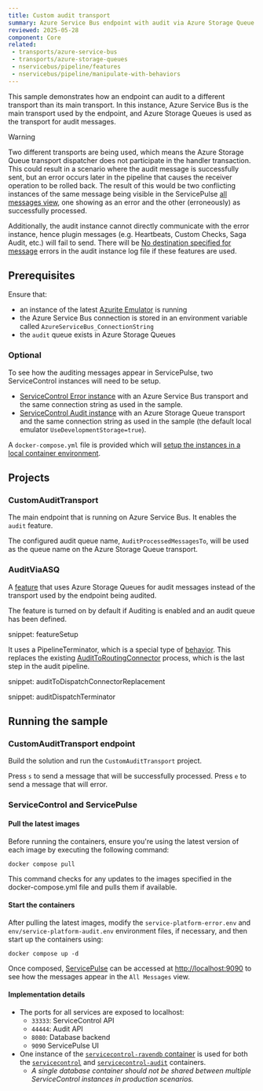 ```yaml
---
title: Custom audit transport
summary: Azure Service Bus endpoint with audit via Azure Storage Queue
reviewed: 2025-05-28
component: Core
related:
 - transports/azure-service-bus
 - transports/azure-storage-queues
 - nservicebus/pipeline/features
 - nservicebus/pipeline/manipulate-with-behaviors
---
```


This sample demonstrates how an endpoint can audit to a different transport than its main transport.
In this instance, Azure Service Bus is the main transport used by the endpoint, and Azure Storage Queues is used as the transport for audit messages.

> [!WARNING]
> Two different transports are being used, which means the Azure Storage Queue transport dispatcher does not participate in the handler transaction. This could result in a scenario where the audit message is successfully sent, but an error occurs later in the pipeline that causes the receiver operation to be rolled back. The result of this would be two conflicting instances of the same message being visible in the ServicePulse [all messages view](/servicepulse/all-messages.md), one showing as an error and the other (erroneously) as successfully processed.
>
> Additionally, the audit instance cannot directly communicate with the error instance, hence plugin messages (e.g. Heartbeats, Custom Checks, Saga Audit, etc.) will fail to send. There will be [No destination specified for message](/servicecontrol/troubleshooting.md#no-destination-specified-for-message) errors in the audit instance log file if these features are used.

## Prerequisites

Ensure that:

- an instance of the latest [Azurite Emulator](https://learn.microsoft.com/en-us/azure/storage/common/storage-use-azurite?tabs=visual-studio%2Cblob-storage) is running
- the Azure Service Bus connection is stored in an environment variable called `AzureServiceBus_ConnectionString`
- the `audit` queue exists in Azure Storage Queues

### Optional

To see how the auditing messages appear in ServicePulse, two ServiceControl instances will need to be setup.

- [ServiceControl Error instance](/servicecontrol/servicecontrol-instances/) with an Azure Service Bus transport and the same connection string as used in the sample.
- [ServiceControl Audit instance](/servicecontrol/audit-instances/) with an Azure Storage Queue transport and the same connection string as used in the sample (the default local emulator `UseDevelopmentStorage=true`).

A `docker-compose.yml` file is provided which will [setup the instances in a local container environment](#running-the-sample-servicecontrol-and-servicepulse).

## Projects

### CustomAuditTransport

The main endpoint that is running on Azure Service Bus. It enables the `audit` feature.

The configured audit queue name, `AuditProcessedMessagesTo`, will be used as the queue name on the Azure Storage Queue transport.

### AuditViaASQ

A [feature](/nservicebus/pipeline/features.md) that uses Azure Storage Queues for audit messages instead of the transport used by the endpoint being audited.

The feature is turned on by default if Auditing is enabled and an audit queue has been defined.

snippet: featureSetup

It uses a PipelineTerminator, which is a special type of [behavior](/nservicebus/pipeline/manipulate-with-behaviors.md). This replaces the existing [AuditToRoutingConnector](https://github.com/Particular/NServiceBus/blob/master/src/NServiceBus.Core/Audit/AuditToRoutingConnector.cs) process, which is the last step in the audit pipeline.

snippet: auditToDispatchConnectorReplacement

snippet: auditDispatchTerminator

## Running the sample

### CustomAuditTransport endpoint

Build the solution and run the `CustomAuditTransport` project.

Press `s` to send a message that will be successfully processed.
Press `e` to send a message that will error.

### ServiceControl and ServicePulse

#### Pull the latest images

Before running the containers, ensure you're using the latest version of each image by executing the following command:

 ```shell
 docker compose pull
 ```

This command checks for any updates to the images specified in the docker-compose.yml file and pulls them if available.

#### Start the containers

After pulling the latest images, modify the `service-platform-error.env` and `env/service-platform-audit.env` environment files, if necessary, and then start up the containers using:

```shell
docker compose up -d
```

Once composed, [ServicePulse](/servicepulse/) can be accessed at [http://localhost:9090](http://localhost:9090) to see how the messages appear in the `All Messages` view.

#### Implementation details

- The ports for all services are exposed to localhost:
  - `33333`: ServiceControl API
  - `44444`: Audit API
  - `8080`: Database backend
  - `9090` ServicePulse UI
- One instance of the [`servicecontrol-ravendb` container](/servicecontrol/ravendb/containers.md) is used for both the [`servicecontrol`](/servicecontrol/servicecontrol-instances/deployment/containers.md) and [`servicecontrol-audit`](/servicecontrol/audit-instances/deployment/containers.md) containers.
  - _A single database container should not be shared between multiple ServiceControl instances in production scenarios._
